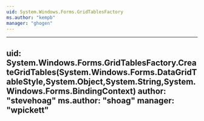 ```yaml
---
uid: System.Windows.Forms.GridTablesFactory
ms.author: "kempb"
manager: "ghogen"
---
```


---
uid: System.Windows.Forms.GridTablesFactory.CreateGridTables(System.Windows.Forms.DataGridTableStyle,System.Object,System.String,System.Windows.Forms.BindingContext)
author: "stevehoag"
ms.author: "shoag"
manager: "wpickett"
---

